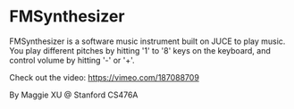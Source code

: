 # FMSynthesizer

FMSynthesizer is a software music instrument built on JUCE to play music. You play different pitches by hitting '1' to '8' keys on the keyboard, and control volume by hitting '-' or '+'.

Check out the video: https://vimeo.com/187088709

By Maggie XU @ Stanford CS476A
